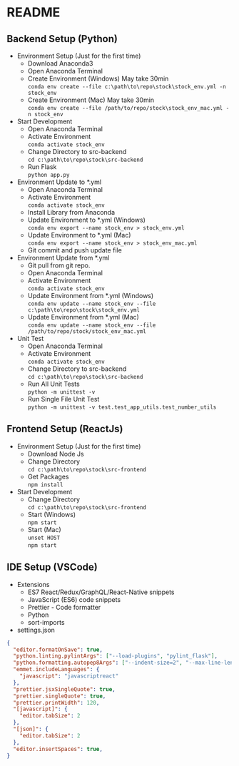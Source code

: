 # README #
  
## Backend Setup (Python)  
  
  * Environment Setup (Just for the first time)
    * Download Anaconda3
    * Open Anaconda Terminal
    * Create Environment (Windows) May take 30min  
``conda env create --file c:\path\to\repo\stock\stock_env.yml -n stock_env``  
    * Create Environment (Mac) May take 30min  
``conda env create --file /path/to/repo/stock\stock_env_mac.yml -n stock_env``  
  * Start Development
    * Open Anaconda Terminal
    * Activate Environment  
``conda activate stock_env``
    * Change Directory to src-backend  
``cd c:\path\to\repo\stock\src-backend``
    * Run Flask  
``python app.py``
  * Environment Update to *.yml
    * Open Anaconda Terminal
    * Activate Environment  
``conda activate stock_env``
    * Install Library from Anaconda
    * Update Environment to *.yml (Windows)  
``conda env export --name stock_env > stock_env.yml``
    * Update Environment to *.yml (Mac)  
``conda env export --name stock_env > stock_env_mac.yml``  
    * Git commit and push update file
  * Environment Update from *.yml
    * Git pull from git repo.
    * Open Anaconda Terminal
    * Activate Environment  
``conda activate stock_env``
    * Update Environment from *.yml (Windows)  
``conda env update --name stock_env --file c:\path\to\repo\stock\stock_env.yml`` 
    * Update Environment from *.yml (Mac)  
``conda env update --name stock_env --file /path/to/repo/stock/stock_env_mac.yml``  
  * Unit Test
    * Open Anaconda Terminal  
    * Activate Environment  
``conda activate stock_env``  
    * Change Directory to src-backend  
``cd c:\path\to\repo\stock\src-backend``  
    * Run All Unit Tests  
``python -m unittest -v``  
    * Run Single File Unit Test  
``python -m unittest -v test.test_app_utils.test_number_utils``  
  
  
## Frontend Setup (ReactJs)  
  
  * Environment Setup (Just for the first time)  
    * Download Node Js
    * Change Directory  
``cd c:\path\to\repo\stock\src-frontend``  
    * Get Packages  
``npm install``  
  * Start Development  
    * Change Directory  
``cd c:\path\to\repo\stock\src-frontend``  
    * Start (Windows)  
``npm start``  
    * Start (Mac)  
``unset HOST``  
``npm start``  


## IDE Setup (VSCode)  
  
  * Extensions  
    * ES7 React/Redux/GraphQL/React-Native snippets  
    * JavaScript (ES6) code snippets  
    * Prettier - Code formatter  
    * Python  
    * sort-imports  
  * settings.json  

```json
{  
  "editor.formatOnSave": true,  
  "python.linting.pylintArgs": ["--load-plugins", "pylint_flask"],
  "python.formatting.autopep8Args": ["--indent-size=2", "--max-line-length=200"],
  "emmet.includeLanguages": {
    "javascript": "javascriptreact"
  },
  "prettier.jsxSingleQuote": true,
  "prettier.singleQuote": true,
  "prettier.printWidth": 120,
  "[javascript]": {
    "editor.tabSize": 2
  },
  "[json]": {
    "editor.tabSize": 2
  },
  "editor.insertSpaces": true,
}
```